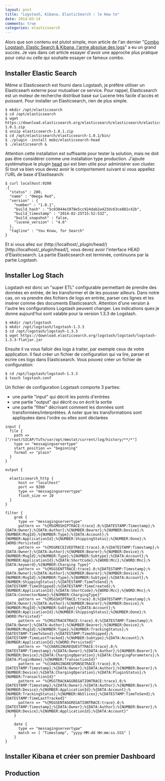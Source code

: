 ```yaml
---
layout: post
title: "Logstash, Kibana, ElasticSearch : le How to"
date: 2014-03-14
comments: true
categories: elasticsearch
---
```

Alors que son contenu est plutot simple, mon article de l'an dernier "[Combo Logstash, Elastic Search & Kibana, l'arme absolue des logs](blog/2013/09/25/elasticsearch-logstash-Kibana/)" a eu un grand succès. Je vais dans cet article essayer d'avoir une approche plus pratique
pour celui ou celle qui souhaite essayer ce fameux combo.

## Installer Elastic Search

Même si Elasticsearch est fourni dans Logstash, je préfère utiliser un Elasticsearh externe pour mutualiser ce service.
Pour rappel, Elasticsearch est un moteur de recherche distribué basé sur Lucene très facile d'accès et puissant.
Pour installer un Elasticsearch, rien de plus simple.

```
$ mkdir /opt/elasticsearch
$ cd /opt/elasticsearch
$ wget https://download.elasticsearch.org/elasticsearch/elasticsearch/elasticsearch-1.0.1.zip
$ unzip elasticsearch-1.0.1.zip
$ cd /opt/elasticsearch/elasticsearch-1.0.1/bin/
$ ./plugin -install mobz/elasticsearch-head
$ ./elasticsearch &
```

Attention cette installation est suffisante pour tester la solution, mais ne doit pas être considérer comme une installation type production.
J'ajoute systématique le plugin [head](http://mobz.github.io/elasticsearch-head/) qui est bien utile pour administrer son cluster.
Si tout va bien vous devez avoir le comportement suivant si vous appellez l'URL de base d'Elastisearch:

```
$ curl localhost:9200
.{
  "status" : 200,
  "name" : "Omega Red",
  "version" : {
    "number" : "1.0.1",
    "build_hash" : "5c03844e1978e5cc924dab2a423dc63ce881c42b",
    "build_timestamp" : "2014-02-25T15:52:53Z",
    "build_snapshot" : false,
    "lucene_version" : "4.6"
  },
  "tagline" : "You Know, for Search"
}
```

Et si vous allez sur (http://localhost/_plugin/head/)[http://localhost/_plugin/head/], vous devez avoir l'interface HEAD d'Elasticsearch.
La partie Elasticsearch est terminée, continuons par la partie Logstash.

## Installer Log Stach

Logstash est donc un "super ETL" configurable permettant de prendre des données en entrée, de les transformer et de les pousser ailleurs.
Dans notre cas, on va prendre des fichiers de logs en entrée, parser ces lignes et les insérer comme des documents Elasticsearch.
Attention d'une version à l'autre les configurations Logstash peuvent changer. Les indications ques je donne aujourd'hui sont valable pour la version 1.3.3 de Logstash.

```
$ mkdir /opt/logstash
$ mkdir /opt/logstash/logstash-1.3.3
$ cd /opt/logstash/logstash-1.3.3
$ wget https://download.elasticsearch.org/logstash/logstash/logstash-1.3.3-flatjar.jar
```

Ensuite il va vous falloir des logs à traiter, par exemple ceux de votre application. Il faut créer un fichier de configuration qui va lire, parser et
écrire ces logs dans Elasticsearch. Vous pouvez créer un fichier de configuration:

```
$ cd /opt/logstash/logstash-1.3.3
$ touch logstash.conf
```

Un fichier de configuration Logstash comporte 3 parties:

- une partie "input" qui décrit les points d'entrées
- une partie "output" qui décrit ou on écrit la sortie
- une partie "filter" décrivant comment les données sont transformées/interprétées. A noter que les transformations sont appliquées dans l'ordre ou elles sont déclarées


```
input {
  file {
    path => ["/root/SICAP/TuTn/var/opt/mmstat/current/log/history/**/*"]
    type => "messagingservertype"
    start_position => "beginning"
    format => "plain"
  }
}

output {

  elasticsearch_http {
      host => "localhost"
      port => 9200
      type => "messagingservertype"
      flush_size => 10
  }
}

filter {
	grok {
	  type => "messagingservertype"	  
	  pattern => "%{MSGMOSHIPTRACE:trace}.0;%{DATESTAMP:Timestamp};%{DATA:Owner};%{DATA:Author};%{NUMBER:Bearer};%{NUMBER:Device};%{NUMBER:MsgId};%{NUMBER:Type};%{DATA:Account};%{NUMBER:ApplicationId};%{NUMBER:ShippingStatus};%{NUMBER:Done};%{WORD:Persisted}"
	  pattern => "%{MSGRECEIVEDTRACE:trace}.0;%{DATESTAMP:Timestamp};%{DATA:Owner};%{DATA:Author};%{NUMBER:Bearer};%{NUMBER:Device};%{NUMBER:MsgId};%{NUMBER:Type};%{NUMBER:Subtype};%{DATA:Account};%{NUMBER:ApplicationId};%{DATA:ShortCode};%{WORD:Mcc};%{WORD:Mnc};%{DATA:keyword};%{NUMBER:Charging Type}"
	  pattern => "%{MSGSENTTRACE:trace}.0;%{DATESTAMP:Timestamp};%{DATA:Owner};%{DATA:Author};%{NUMBER:Bearer};%{NUMBER:Device};%{NUMBER:MsgId};%{NUMBER:Type};%{NUMBER:Subtype};%{DATA:Account};%{NUMBER:ShippingStatus};%{DATESTAMP:TimeToSend};%{DATESTAMP:TimeShipped};%{DATESTAMP:TimeCreated};%{NUMBER:ApplicationId};%{DATA:ShortCode};%{WORD:Mcc};%{WORD:Mnc};%{DATA:ConnectorName};%{NUMBER:ChargingType}"
	  pattern => "%{MSGSHIPTRACE:trace}.0;%{DATESTAMP:Timestamp};%{DATA:Owner};%{DATA:Author};%{NUMBER:Bearer};%{NUMBER:Device};%{NUMBER:MsgId};%{NUMBER:Subtype};%{DATA:Account};%{NUMBER:ApplicationId};%{NUMBER:ShippingStatus};%{NUMBER:Done};%{WORD:Persisted}"
	  pattern => "%{MSGTRACKTRACE:trace}.0;%{DATESTAMP:Timestamp};%{DATA:Owner};%{DATA:Author};%{NUMBER:Bearer};%{NUMBER:Device};%{NUMBER:MsgId};%{NUMBER:Type};%{NUMBER:TrackingStatus};%{DATESTAMP:TimeToSend};%{DATESTAMP:TimeShipped};%{DATESTAMP:TimeLastTracked};%{NUMBER:Subtype};%{DATA:Account};%{NUMBER:ApplicationId};%{WORD:Persisted}"	  
	  pattern => "%{CHARGINGREQUESTTRACE:trace}.0;%{DATESTAMP:Timestamp};%{DATA:Owner};%{DATA:Author};%{NUMBER:Bearer};%{NUMBER:Device};%{DATA:ChargingOperation};%{DATA:ChargingParameters};%{DATA:PluginName};%{NUMBER:TransactionId}"	  
	  pattern => "%{CHARGINGRESPONSETRACE:trace}.0;%{DATESTAMP:Timestamp};%{DATA:Owner};%{DATA:Author};%{NUMBER:Bearer};%{NUMBER:Device};%{DATA:ChargingOperation};%{DATA:PluginStatus};%{NUMBER:TransactionId}"	  
	  pattern => "%{MSGTRACKAGGREGATIONTRACE:trace}.0;%{DATESTAMP:Timestamp};%{DATA:Owner};%{DATA:Author};%{NUMBER:Bearer};%{NUMBER:Device};%{NUMBER:ApplicationId};%{DATA:Account};%{NUMBER:TrackingStatus};%{NUMBER:NbSlices};%{DATESTAMP:TimeToSend};%{DATESTAMP:TimeLastTracked}"
	  pattern => "%{MSGSENTAGGREGATIONTRACE:trace}.0;%{DATESTAMP:Timestamp};%{DATA:Owner};%{DATA:Author};%{NUMBER:Bearer};%{NUMBER:Device};%{NUMBER:ApplicationId};%{DATA:Account}"
	}

	date {
	  type => "messagingservertype"
	  match => [ "Timestamp", "yyyy-MM-dd HH:mm:ss.SSS" ]
	}
}
```

## Installer Kibana et créer son premier Dashboard
## Production